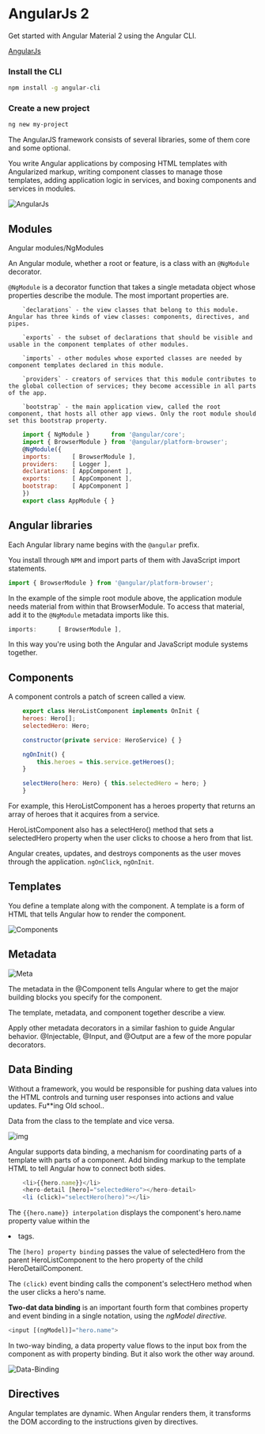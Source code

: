# AngularJs 2

Get started with Angular Material 2 using the Angular CLI.

[AngularJs](../assets/angular2.png)

### Install the CLI
 
 ```bash
 npm install -g angular-cli
 ```
 
### Create a new project
 
 ```bash
 ng new my-project
 ```

The AngularJS framework consists of several libraries, some of them core and some optional.

You write Angular applications by composing HTML templates with Angularized markup, writing component classes to manage those templates, adding application logic in services, and boxing components and services in modules.

![AngularJs](https://angular.io/resources/images/devguide/architecture/overview2.png)



## Modules

Angular modules/NgModules

An Angular module, whether a root or feature, is a class with an `@NgModule` decorator.

`@NgModule` is a decorator function that takes a single metadata object whose properties describe the module. The most important properties are.

		`declarations` - the view classes that belong to this module. Angular has three kinds of view classes: components, directives, and pipes.

		`exports` - the subset of declarations that should be visible and usable in the component templates of other modules.

		`imports` - other modules whose exported classes are needed by component templates declared in this module.

		`providers` - creators of services that this module contributes to the global collection of services; they become accessible in all parts of the app.

		`bootstrap` - the main application view, called the root component, that hosts all other app views. Only the root module should set this bootstrap property.

```javascript
	import { NgModule }      from '@angular/core';
	import { BrowserModule } from '@angular/platform-browser';
	@NgModule({
	imports:      [ BrowserModule ],
	providers:    [ Logger ],
	declarations: [ AppComponent ],
	exports:      [ AppComponent ],
	bootstrap:    [ AppComponent ]
	})
	export class AppModule { }
```

## Angular libraries

Each Angular library name begins with the `@angular` prefix.

You install through `NPM` and import parts of them with JavaScript import statements.

```javascript
import { BrowserModule } from '@angular/platform-browser';
```

In the example of the simple root module above, the application module needs material from within that BrowserModule. To access that material, add it to the `@NgModule` metadata imports like this.

```javascript
imports:      [ BrowserModule ],
````

In this way you're using both the Angular and JavaScript module systems together.

## Components

A component controls a patch of screen called a view.

```JavaScript
	export class HeroListComponent implements OnInit {
	heroes: Hero[];
	selectedHero: Hero;

	constructor(private service: HeroService) { }

	ngOnInit() {
		this.heroes = this.service.getHeroes();
	}

	selectHero(hero: Hero) { this.selectedHero = hero; }
	}
```

For example, this HeroListComponent has a heroes property that returns an array of heroes that it acquires from a service. 

HeroListComponent also has a selectHero() method that sets a selectedHero property when the user clicks to choose a hero from that list.

Angular creates, updates, and destroys components as the user moves through the application. `ngOnClick`, `ngOnInit`.

## Templates

You define a template along with the component. A template is a form of HTML that tells Angular how to render the component.

![Components](https://angular.io/resources/images/devguide/architecture/component-tree.png)

## Metadata

![Meta](https://angular.io/resources/images/devguide/architecture/template-metadata-component.png)

The metadata in the @Component tells Angular where to get the major building blocks you specify for the component.

The template, metadata, and component together describe a view.

Apply other metadata decorators in a similar fashion to guide Angular behavior. @Injectable, @Input, and @Output are a few of the more popular decorators.

## Data Binding

Without a framework, you would be responsible for pushing data values into the HTML controls and turning user responses into actions and value updates. Fu**ing Old school..

Data from the class to the template and vice versa.

![img](https://angular.io/resources/images/devguide/architecture/databinding.png)

Angular supports data binding, a mechanism for coordinating parts of a template with parts of a component. Add binding markup to the template HTML to tell Angular how to connect both sides.

```javascript
	<li>{{hero.name}}</li>
	<hero-detail [hero]="selectedHero"></hero-detail>
	<li (click)="selectHero(hero)"></li>
```

The `{{hero.name}} interpolation` displays the component's hero.name property value within the <li> tags.

The `[hero] property binding` passes the value of selectedHero from the parent HeroListComponent to the hero property of the child HeroDetailComponent.

The `(click)` event binding calls the component's selectHero method when the user clicks a hero's name.

**Two-dat data binding** is an important fourth form that combines property and event binding in a single notation, using the *ngModel directive.*

```javascript
<input [(ngModel)]="hero.name">
```

In two-way binding, a data property value flows to the input box from the component as with property binding. But it also work the other way around.

![Data-Binding](https://angular.io/resources/images/devguide/architecture/component-databinding.png)


## Directives

Angular templates are dynamic. When Angular renders them, it transforms the DOM according to the instructions given by directives.
